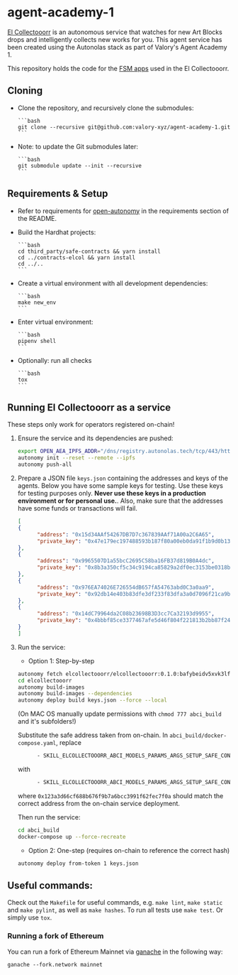 
# agent-academy-1

[El Collectooorr](https://www.elcollectooorr.art/) is an autonomous service that watches for new Art Blocks drops and intelligently collects new works for you. This agent service has been created using the Autonolas stack as part of Valory's Agent Academy 1.

This repository holds the code for the [FSM apps](https://docs.autonolas.network/fsm_app_introduction) used in the El Collectooorr.

## Cloning

- Clone the repository, and recursively clone the submodules:

      ```bash
      git clone --recursive git@github.com:valory-xyz/agent-academy-1.git
      ```

- Note: to update the Git submodules later:

      ```bash
      git submodule update --init --recursive
      ```

## Requirements & Setup

- Refer to requirements for [open-autonomy](https://github.com/valory-xyz/open-autonomy) in the requirements section of the README.

- Build the Hardhat projects:

      ```bash
      cd third_party/safe-contracts && yarn install
      cd ../contracts-elcol && yarn install
      cd ../..
      ```

- Create a virtual environment with all development dependencies:

      ```bash
      make new_env
      ```

- Enter virtual environment:

      ```bash
      pipenv shell
      ```

- Optionally: run all checks 

      ```bash
      tox
      ```

## Running El Collectooorr as a service

These steps only work for operators registered on-chain!

1. Ensure the service and its dependencies are pushed:
      ```bash
      export OPEN_AEA_IPFS_ADDR="/dns/registry.autonolas.tech/tcp/443/https"
      autonomy init --reset --remote --ipfs
      autonomy push-all
      ```

2. Prepare a JSON file `keys.json` containing the addresses and keys of the agents. Below you have some sample keys for testing. Use these keys for testing purposes only. **Never use these keys in a production environment or for personal use.**. Also, make sure that the addresses have some funds or transactions will fail.

      ```json
      [
      {
            "address": "0x15d34AAf54267DB7D7c367839AAf71A00a2C6A65",
            "private_key": "0x47e179ec197488593b187f80a00eb0da91f1b9d0b13f8733639f19c30a34926a"
      },
      {
            "address": "0x9965507D1a55bcC2695C58ba16FB37d819B0A4dc",
            "private_key": "0x8b3a350cf5c34c9194ca85829a2df0ec3153be0318b5e2d3348e872092edffba"
      },
      {
            "address": "0x976EA74026E726554dB657fA54763abd0C3a0aa9",
            "private_key": "0x92db14e403b83dfe3df233f83dfa3a0d7096f21ca9b0d6d6b8d88b2b4ec1564e"
      },
      {
            "address": "0x14dC79964da2C08b23698B3D3cc7Ca32193d9955",
            "private_key": "0x4bbbf85ce3377467afe5d46f804f221813b2bb87f24d81f60f1fcdbf7cbf4356"
      }
      ]
      ```

3. Run the service:

      - Option 1: Step-by-step

      ```bash
      autonomy fetch elcollectooorr/elcollectooorr:0.1.0:bafybeidv5xvk3lfu33aufqiqzrjisppme24i2sfwdcuomxnxaffgouhqke --service
      cd elcollectooorr
      autonomy build-images
      autonomy build-images --dependencies
      autonomy deploy build keys.json --force --local
      ```

      (On MAC OS manually update permissions with `chmod 777 abci_build` and it's subfolders!)

      Substitute the safe address taken from on-chain. In `abci_build/docker-compose.yaml`, replace
      ```bash
            - SKILL_ELCOLLECTOOORR_ABCI_MODELS_PARAMS_ARGS_SETUP_SAFE_CONTRACT_ADDRESS=[]
      ```
      with
      ```bash
            - SKILL_ELCOLLECTOOORR_ABCI_MODELS_PARAMS_ARGS_SETUP_SAFE_CONTRACT_ADDRESS=["0x123a3d66cf688b676f9b7a6bcc3991f62fec7f0a"]
      ```
      where `0x123a3d66cf688b676f9b7a6bcc3991f62fec7f0a` should match the correct address from the on-chain service deployment.

      Then run the service:

      ``` bash
      cd abci_build
      docker-compose up --force-recreate
      ```

      - Option 2: One-step (requires on-chain to reference the correct hash)

      ```bash
      autonomy deploy from-token 1 keys.json
      ````

## Useful commands:

Check out the `Makefile` for useful commands, e.g. `make lint`, `make static` and `make pylint`, as well
as `make hashes`. To run all tests use `make test`. Or simply use `tox`.

### Running a fork of Ethereum

You can run a fork of Ethereum Mainnet via [ganache](https://github.com/trufflesuite/ganache) in the following way:
```
ganache --fork.network mainnet
```
